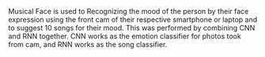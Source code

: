 Musical Face is used to Recognizing the mood of the person by their face expression using the front cam of their respective smartphone or laptop and to suggest 10 songs for their mood. This was performed by combining CNN and RNN together. CNN works as the emotion classifier for photos took from cam, and RNN works as the song classifier.

